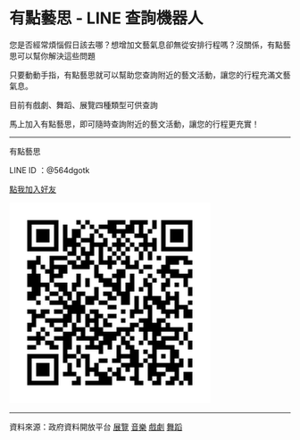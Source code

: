 # 有點藝思 - LINE 查詢機器人

您是否經常煩惱假日該去哪？想增加文藝氣息卻無從安排行程嗎？沒關係，有點藝思可以幫你解決這些問題

只要動動手指，有點藝思就可以幫助您查詢附近的藝文活動，讓您的行程充滿文藝氣息。

目前有戲劇、舞蹈、展覽四種類型可供查詢

馬上加入有點藝思，即可隨時查詢附近的藝文活動，讓您的行程更充實！

---

有點藝思

LINE ID ：@564dgotk


[點我加入好友](https://lin.ee/l2NORCX)

![有點藝思](./QR%20code.png)

---

資料來源：政府資料開放平台
[展覽](https://data.gov.tw/dataset/6012)
[音樂](https://data.gov.tw/dataset/6017)
[戲劇](https://data.gov.tw/dataset/6016)
[舞蹈](https://data.gov.tw/dataset/6015)
